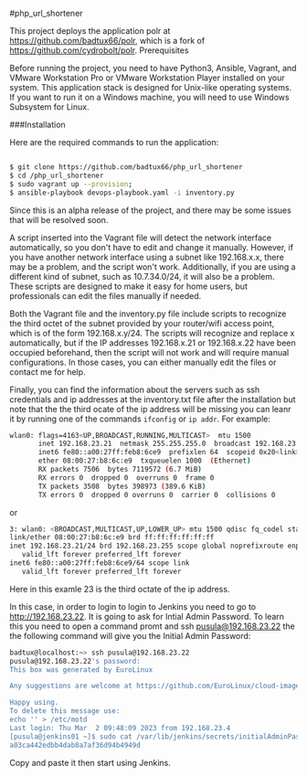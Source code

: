 #php_url_shortener

This project deploys the application polr at https://github.com/badtux66/polr, which is a fork of https://github.com/cydrobolt/polr.
Prerequisites

Before running the project, you need to have Python3, Ansible, Vagrant, and VMware Workstation Pro or VMware Workstation Player installed on your system. This application stack is designed for Unix-like operating systems. If you want to run it on a Windows machine, you will need to use Windows Subsystem for Linux.

###Installation

Here are the required commands to run the application:

```bash

$ git clone https://github.com/badtux66/php_url_shortener
$ cd /php_url_shortener
$ sudo vagrant up --provision;
$ ansible-playbook devops-playbook.yaml -i inventory.py
```
Since this is an alpha release of the project, and there may be some issues that will be resolved soon.

A script inserted into the Vagrant file will detect the network interface automatically, so you don't have to edit and change it manually. However, if you have another network interface using a subnet like 192.168.x.x, there may be a problem, and the script won't work. Additionally, if you are using a different kind of subnet, such as 10.7.34.0/24, it will also be a problem. These scripts are designed to make it easy for home users, but professionals can edit the files manually if needed.

Both the Vagrant file and the inventory.py file include scripts to recognize the third octet of the subnet provided by your router/wifi access point, which is of the form 192.168.x.y/24. The scripts will recognize and replace x automatically, but if the IP addresses 192.168.x.21 or 192.168.x.22 have been occupied beforehand, then the script will not work and will require manual configurations. In those cases, you can either manually edit the files or contact me for help.

Finally, you can find the information about the servers such as ssh credentials and ip addresses at the inventory.txt file after the installation but note that the the third ocate of the ip address will be missing you can leanr it by running one of the commands `ifconfig` or `ip addr`. For example:

```bash
wlan0: flags=4163<UP,BROADCAST,RUNNING,MULTICAST>  mtu 1500
       inet 192.168.23.21  netmask 255.255.255.0  broadcast 192.168.23.255
       inet6 fe80::a00:27ff:feb8:6ce9  prefixlen 64  scopeid 0x20<link>
       ether 08:00:27:b8:6c:e9  txqueuelen 1000  (Ethernet)
       RX packets 7506  bytes 7119572 (6.7 MiB)
       RX errors 0  dropped 0  overruns 0  frame 0
       TX packets 3508  bytes 398973 (389.6 KiB)
       TX errors 0  dropped 0 overruns 0  carrier 0  collisions 0
```
or
```bash
3: wlan0: <BROADCAST,MULTICAST,UP,LOWER_UP> mtu 1500 qdisc fq_codel state UP group default qlen 1000
link/ether 08:00:27:b8:6c:e9 brd ff:ff:ff:ff:ff:ff
inet 192.168.23.21/24 brd 192.168.23.255 scope global noprefixroute enp0s8
   valid_lft forever preferred_lft forever
inet6 fe80::a00:27ff:feb8:6ce9/64 scope link 
   valid_lft forever preferred_lft forever
```
Here in this examle 23 is the third octate of the ip address.

In this case, in order to login to login to Jenkins you need to go to http://192.168.23.22. It is going to ask for Intial Admin Password. To learn this you need to open a command promt and ssh pusula@192.168.23.22 the the following command will give you the Initial Admin Password:
```bash
badtux@localhost:~> ssh pusula@192.168.23.22
pusula@192.168.23.22's password: 
This box was generated by EuroLinux

Any suggestions are welcome at https://github.com/EuroLinux/cloud-images-rfc/

Happy using.
To delete this message use:
echo '' > /etc/motd
Last login: Thu Mar  2 09:48:09 2023 from 192.168.23.4
[pusula@jenkins01 ~]$ sudo cat /var/lib/jenkins/secrets/initialAdminPassword
a03ca442edbb4dab8a7af36d94b4949d
```
Copy and paste it then start using Jenkins.


